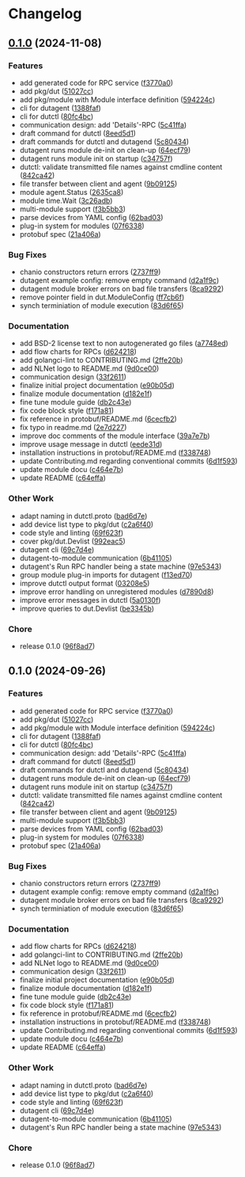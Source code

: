 # Changelog

## [0.1.0](https://github.com/BlindspotSoftware/dutctl/compare/v0.1.0...v0.1.0) (2024-11-08)


### Features

* add generated code for RPC service ([f3770a0](https://github.com/BlindspotSoftware/dutctl/commit/f3770a0199cbbfce477192c33995d659f0e9d562))
* add pkg/dut ([51027cc](https://github.com/BlindspotSoftware/dutctl/commit/51027ccb5d5471462afead94349a259a0cef72b9))
* add pkg/module with Module interface definition ([594224c](https://github.com/BlindspotSoftware/dutctl/commit/594224ce621fb2145f523975ccd47f29df3143ef))
* cli for dutagent ([1388faf](https://github.com/BlindspotSoftware/dutctl/commit/1388faf88d96cff39f3bb90caec0d9c505675b69))
* cli for dutctl ([80fc4bc](https://github.com/BlindspotSoftware/dutctl/commit/80fc4bc4022ab99a3338b5e0d8dde1bbfe5c8ceb))
* communication design: add 'Details'-RPC ([5c41ffa](https://github.com/BlindspotSoftware/dutctl/commit/5c41ffa32a927ef107d9f2080a38d4f1f2c0a879))
* draft command for dutctl ([8eed5d1](https://github.com/BlindspotSoftware/dutctl/commit/8eed5d176baf860abddc08b135c62cab20c4b545))
* draft commands for dutctl and dutagend ([5c80434](https://github.com/BlindspotSoftware/dutctl/commit/5c80434483ed619902b594793594af7adc6d219f))
* dutagent runs module de-init on clean-up ([64ecf79](https://github.com/BlindspotSoftware/dutctl/commit/64ecf79af24740c0e87ea04c12c86b6663786192))
* dutagent runs module init on startup ([c34757f](https://github.com/BlindspotSoftware/dutctl/commit/c34757f417935d145c5b4316c1d4cbefa8e87af8))
* dutctl: validate transmitted file names against cmdline content ([842ca42](https://github.com/BlindspotSoftware/dutctl/commit/842ca427dc7acf171e9f9e4c57da4561653e7044))
* file transfer between client and agent ([9b09125](https://github.com/BlindspotSoftware/dutctl/commit/9b0912557c09bff9e6aa9c63423aca0c746ec34c))
* module agent.Status ([2635ca8](https://github.com/BlindspotSoftware/dutctl/commit/2635ca871c33a5a794b5c6161a8aaa17e099e212))
* module time.Wait ([3c26adb](https://github.com/BlindspotSoftware/dutctl/commit/3c26adb00086366b7ac9267ba6b76fc7cec01a1e))
* multi-module support ([f3b5bb3](https://github.com/BlindspotSoftware/dutctl/commit/f3b5bb31679fcea294fc7b062c5b0c498b16987e))
* parse devices from YAML config ([62bad03](https://github.com/BlindspotSoftware/dutctl/commit/62bad0364c7f864aaf64bba51f902285dfc89b24))
* plug-in system for modules ([07f6338](https://github.com/BlindspotSoftware/dutctl/commit/07f6338c8daf5fac55fb9fe2ebcb9cfa94cfc663))
* protobuf spec ([21a406a](https://github.com/BlindspotSoftware/dutctl/commit/21a406ae0cfd0598a848d167e3b0ceadb36b8cdc))


### Bug Fixes

* chanio constructors return errors ([2737ff9](https://github.com/BlindspotSoftware/dutctl/commit/2737ff93f36ca1ea4a15f9ee8c40465eb3e72f88))
* dutagent example config: remove empty command ([d2a1f9c](https://github.com/BlindspotSoftware/dutctl/commit/d2a1f9ca20d5af8ce4a8925f8e8a8e4c740e89d3))
* dutagent module broker errors on bad file transfers ([8ca9292](https://github.com/BlindspotSoftware/dutctl/commit/8ca92925e0b9617cf0e95186cc87fcf5ac3730dd))
* remove pointer field in dut.ModuleConfig ([ff7cb6f](https://github.com/BlindspotSoftware/dutctl/commit/ff7cb6f4efe6ef586ab1d5a45d50f22fa66fbfab))
* synch terminiation of module execution ([83d6f65](https://github.com/BlindspotSoftware/dutctl/commit/83d6f6529f0ee673727581f0ed4d14cdbd5450ec))


### Documentation

* add BSD-2 license text to non autogenerated go files ([a7748ed](https://github.com/BlindspotSoftware/dutctl/commit/a7748ed6ac749c5b73524266f65dc7ee3efb9492))
* add flow charts for RPCs ([d624218](https://github.com/BlindspotSoftware/dutctl/commit/d6242183204273d06e150bc7fe55064f4f3bbf14))
* add golangci-lint to CONTRIBUTING.md ([2ffe20b](https://github.com/BlindspotSoftware/dutctl/commit/2ffe20bae7aafec751a12058c12e04cebe02f770))
* add NLNet logo to README.md ([9d0ce00](https://github.com/BlindspotSoftware/dutctl/commit/9d0ce006a4461fad434c0d3fb4861c16ed01e447))
* communication design ([33f2611](https://github.com/BlindspotSoftware/dutctl/commit/33f26114bd2edb0e641cf2f34825667a4f18e60d))
* finalize initial project documentation ([e90b05d](https://github.com/BlindspotSoftware/dutctl/commit/e90b05d7245ddb98ad41cbab2fac3f0d0d6c3c93))
* finalize module documentation ([d182e1f](https://github.com/BlindspotSoftware/dutctl/commit/d182e1fa84a44368cfc79e607a6937a7db0e3bfa))
* fine tune module guide ([db2c43e](https://github.com/BlindspotSoftware/dutctl/commit/db2c43ef97c4e006a5f761892c9c89f3400f662c))
* fix code block style ([f171a81](https://github.com/BlindspotSoftware/dutctl/commit/f171a81d782ff1e15a23f3428145d60aac05707a))
* fix reference in protobuf/README.md ([6cecfb2](https://github.com/BlindspotSoftware/dutctl/commit/6cecfb204258225898297d4695e7d22c3d53b14d))
* fix typo in readme.md ([2e7d227](https://github.com/BlindspotSoftware/dutctl/commit/2e7d22797e04fc6376254e88584e065f1a956130))
* improve doc comments of the module interface ([39a7e7b](https://github.com/BlindspotSoftware/dutctl/commit/39a7e7b8d89d82400277b67368f5efda2b5133c9))
* improve usage message in dutctl ([eede31d](https://github.com/BlindspotSoftware/dutctl/commit/eede31ddcde939cde64cd45722cf4efbba460848))
* installation instructions in protobuf/README.md ([f338748](https://github.com/BlindspotSoftware/dutctl/commit/f338748f1ef0ae25c56da072a48e976e607aed56))
* update Contributing.md regarding conventional commits ([6d1f593](https://github.com/BlindspotSoftware/dutctl/commit/6d1f59345cd1927a0f7e56edbcd300e776b4ad13))
* update module docu ([c464e7b](https://github.com/BlindspotSoftware/dutctl/commit/c464e7b8b30d3a893c0c4977e0099d4589d9961a))
* update README ([c64effa](https://github.com/BlindspotSoftware/dutctl/commit/c64effa173aaa9a634b186f8f8a938b407504c88))


### Other Work

* adapt naming in dutctl.proto ([bad6d7e](https://github.com/BlindspotSoftware/dutctl/commit/bad6d7ec94ff3b023856fd174287b6563d314a52))
* add device list type to pkg/dut ([c2a6f40](https://github.com/BlindspotSoftware/dutctl/commit/c2a6f4021822de9e7b0424c68c4b5a997edab433))
* code style and linting ([69f623f](https://github.com/BlindspotSoftware/dutctl/commit/69f623f108d75ae231a56ca01a96090a34d10049))
* cover pkg/dut.Devlist ([992eac5](https://github.com/BlindspotSoftware/dutctl/commit/992eac50d323bb4a68155eae477a63663ba6e8fd))
* dutagent cli ([69c7d4e](https://github.com/BlindspotSoftware/dutctl/commit/69c7d4e129c1f78c09151cde9c6d4318f6811cc7))
* dutagent-to-module communication ([6b41105](https://github.com/BlindspotSoftware/dutctl/commit/6b4110525cb802d697fb60a1efafa49aa73067b8))
* dutagent's Run RPC handler being a state machine ([97e5343](https://github.com/BlindspotSoftware/dutctl/commit/97e5343206a359dbbd79970a45f74cfecd7bf680))
* group module plug-in imports for dutagent ([f13ed70](https://github.com/BlindspotSoftware/dutctl/commit/f13ed70350ea43ff5eeb99c0875461e3b8b479b5))
* improve dutctl output format ([03208e5](https://github.com/BlindspotSoftware/dutctl/commit/03208e58dce96f084ef7f433a6716734dc874875))
* improve error handling on unregistered modules ([d7890d8](https://github.com/BlindspotSoftware/dutctl/commit/d7890d89260a0e5d716f1f354709262faeacf870))
* improve error messages in dutctl ([5a0130f](https://github.com/BlindspotSoftware/dutctl/commit/5a0130fad402f6e7248b94a7b06d2f4597869b42))
* improve queries to dut.Devlist ([be3345b](https://github.com/BlindspotSoftware/dutctl/commit/be3345b824b7ece558670a0976b5adddbbe6b07c))


### Chore

* release 0.1.0 ([96f8ad7](https://github.com/BlindspotSoftware/dutctl/commit/96f8ad7e92b252f4ba5a567ea0fc7bad0ce3e7a4))

## 0.1.0 (2024-09-26)


### Features

* add generated code for RPC service ([f3770a0](https://github.com/BlindspotSoftware/dutctl/commit/f3770a0199cbbfce477192c33995d659f0e9d562))
* add pkg/dut ([51027cc](https://github.com/BlindspotSoftware/dutctl/commit/51027ccb5d5471462afead94349a259a0cef72b9))
* add pkg/module with Module interface definition ([594224c](https://github.com/BlindspotSoftware/dutctl/commit/594224ce621fb2145f523975ccd47f29df3143ef))
* cli for dutagent ([1388faf](https://github.com/BlindspotSoftware/dutctl/commit/1388faf88d96cff39f3bb90caec0d9c505675b69))
* cli for dutctl ([80fc4bc](https://github.com/BlindspotSoftware/dutctl/commit/80fc4bc4022ab99a3338b5e0d8dde1bbfe5c8ceb))
* communication design: add 'Details'-RPC ([5c41ffa](https://github.com/BlindspotSoftware/dutctl/commit/5c41ffa32a927ef107d9f2080a38d4f1f2c0a879))
* draft command for dutctl ([8eed5d1](https://github.com/BlindspotSoftware/dutctl/commit/8eed5d176baf860abddc08b135c62cab20c4b545))
* draft commands for dutctl and dutagend ([5c80434](https://github.com/BlindspotSoftware/dutctl/commit/5c80434483ed619902b594793594af7adc6d219f))
* dutagent runs module de-init on clean-up ([64ecf79](https://github.com/BlindspotSoftware/dutctl/commit/64ecf79af24740c0e87ea04c12c86b6663786192))
* dutagent runs module init on startup ([c34757f](https://github.com/BlindspotSoftware/dutctl/commit/c34757f417935d145c5b4316c1d4cbefa8e87af8))
* dutctl: validate transmitted file names against cmdline content ([842ca42](https://github.com/BlindspotSoftware/dutctl/commit/842ca427dc7acf171e9f9e4c57da4561653e7044))
* file transfer between client and agent ([9b09125](https://github.com/BlindspotSoftware/dutctl/commit/9b0912557c09bff9e6aa9c63423aca0c746ec34c))
* multi-module support ([f3b5bb3](https://github.com/BlindspotSoftware/dutctl/commit/f3b5bb31679fcea294fc7b062c5b0c498b16987e))
* parse devices from YAML config ([62bad03](https://github.com/BlindspotSoftware/dutctl/commit/62bad0364c7f864aaf64bba51f902285dfc89b24))
* plug-in system for modules ([07f6338](https://github.com/BlindspotSoftware/dutctl/commit/07f6338c8daf5fac55fb9fe2ebcb9cfa94cfc663))
* protobuf spec ([21a406a](https://github.com/BlindspotSoftware/dutctl/commit/21a406ae0cfd0598a848d167e3b0ceadb36b8cdc))


### Bug Fixes

* chanio constructors return errors ([2737ff9](https://github.com/BlindspotSoftware/dutctl/commit/2737ff93f36ca1ea4a15f9ee8c40465eb3e72f88))
* dutagent example config: remove empty command ([d2a1f9c](https://github.com/BlindspotSoftware/dutctl/commit/d2a1f9ca20d5af8ce4a8925f8e8a8e4c740e89d3))
* dutagent module broker errors on bad file transfers ([8ca9292](https://github.com/BlindspotSoftware/dutctl/commit/8ca92925e0b9617cf0e95186cc87fcf5ac3730dd))
* synch terminiation of module execution ([83d6f65](https://github.com/BlindspotSoftware/dutctl/commit/83d6f6529f0ee673727581f0ed4d14cdbd5450ec))


### Documentation

* add flow charts for RPCs ([d624218](https://github.com/BlindspotSoftware/dutctl/commit/d6242183204273d06e150bc7fe55064f4f3bbf14))
* add golangci-lint to CONTRIBUTING.md ([2ffe20b](https://github.com/BlindspotSoftware/dutctl/commit/2ffe20bae7aafec751a12058c12e04cebe02f770))
* add NLNet logo to README.md ([9d0ce00](https://github.com/BlindspotSoftware/dutctl/commit/9d0ce006a4461fad434c0d3fb4861c16ed01e447))
* communication design ([33f2611](https://github.com/BlindspotSoftware/dutctl/commit/33f26114bd2edb0e641cf2f34825667a4f18e60d))
* finalize initial project documentation ([e90b05d](https://github.com/BlindspotSoftware/dutctl/commit/e90b05d7245ddb98ad41cbab2fac3f0d0d6c3c93))
* finalize module documentation ([d182e1f](https://github.com/BlindspotSoftware/dutctl/commit/d182e1fa84a44368cfc79e607a6937a7db0e3bfa))
* fine tune module guide ([db2c43e](https://github.com/BlindspotSoftware/dutctl/commit/db2c43ef97c4e006a5f761892c9c89f3400f662c))
* fix code block style ([f171a81](https://github.com/BlindspotSoftware/dutctl/commit/f171a81d782ff1e15a23f3428145d60aac05707a))
* fix reference in protobuf/README.md ([6cecfb2](https://github.com/BlindspotSoftware/dutctl/commit/6cecfb204258225898297d4695e7d22c3d53b14d))
* installation instructions in protobuf/README.md ([f338748](https://github.com/BlindspotSoftware/dutctl/commit/f338748f1ef0ae25c56da072a48e976e607aed56))
* update Contributing.md regarding conventional commits ([6d1f593](https://github.com/BlindspotSoftware/dutctl/commit/6d1f59345cd1927a0f7e56edbcd300e776b4ad13))
* update module docu ([c464e7b](https://github.com/BlindspotSoftware/dutctl/commit/c464e7b8b30d3a893c0c4977e0099d4589d9961a))
* update README ([c64effa](https://github.com/BlindspotSoftware/dutctl/commit/c64effa173aaa9a634b186f8f8a938b407504c88))


### Other Work

* adapt naming in dutctl.proto ([bad6d7e](https://github.com/BlindspotSoftware/dutctl/commit/bad6d7ec94ff3b023856fd174287b6563d314a52))
* add device list type to pkg/dut ([c2a6f40](https://github.com/BlindspotSoftware/dutctl/commit/c2a6f4021822de9e7b0424c68c4b5a997edab433))
* code style and linting ([69f623f](https://github.com/BlindspotSoftware/dutctl/commit/69f623f108d75ae231a56ca01a96090a34d10049))
* dutagent cli ([69c7d4e](https://github.com/BlindspotSoftware/dutctl/commit/69c7d4e129c1f78c09151cde9c6d4318f6811cc7))
* dutagent-to-module communication ([6b41105](https://github.com/BlindspotSoftware/dutctl/commit/6b4110525cb802d697fb60a1efafa49aa73067b8))
* dutagent's Run RPC handler being a state machine ([97e5343](https://github.com/BlindspotSoftware/dutctl/commit/97e5343206a359dbbd79970a45f74cfecd7bf680))


### Chore

* release 0.1.0 ([96f8ad7](https://github.com/BlindspotSoftware/dutctl/commit/96f8ad7e92b252f4ba5a567ea0fc7bad0ce3e7a4))
